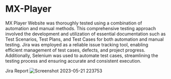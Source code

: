 # MX-Player

MX Player Website was thoroughly tested using a combination of automation and manual methods. This comprehensive testing approach involved the development and utilization of essential documentation such as Test Scenarios, Test Plans, and Test Cases for both automation and manual testing. Jira was employed as a reliable issue tracking tool, enabling efficient management of test cases, defects, and project progress. Additionally, Selenium was used to automate test cases, streamlining the testing process and ensuring accurate and consistent execution. 


Jira Report
![Screenshot 2023-05-21 223753](https://github.com/devendra684/MX-Player/assets/100137935/b5a13d4c-37bf-47e7-bafd-cdc3dad8ffa7)
